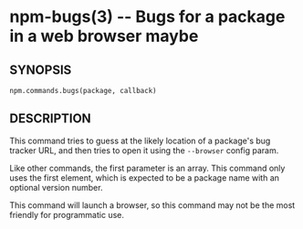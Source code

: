 npm-bugs(3) -- Bugs for a package in a web browser maybe
========================================================


<extoc></extoc>

## SYNOPSIS

    npm.commands.bugs(package, callback)

## DESCRIPTION

This command tries to guess at the likely location of a package's
bug tracker URL, and then tries to open it using the `--browser`
config param.

Like other commands, the first parameter is an array. This command only
uses the first element, which is expected to be a package name with an
optional version number.

This command will launch a browser, so this command may not be the most
friendly for programmatic use.
